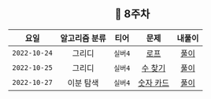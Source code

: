 <div align="center">
  
  ## 📅 8주차

| 요일 | 알고리즘 분류 | 티어  | 문제| 내풀이 |
| :---: | :---: | :---: | :---: | :---:|
|`2022-10-24`| 그리디 | `실버4` | [로프](https://www.acmicpc.net/problem/2217) | [풀이](https://github.com/jangwon3828/Algorithm_Competition-Study/blob/woohyeon/8%EC%A3%BC%EC%B0%A8/8%EC%A3%BC%EC%B0%A8_%EC%9A%B0%ED%98%84/%EB%A1%9C%ED%94%84.java) |
|`2022-10-25`| 그리디 | `실버4` | [수 찾기](https://www.acmicpc.net/problem/1920) | [풀이](https://github.com/jangwon3828/Algorithm_Competition-Study/blob/woohyeon/8%EC%A3%BC%EC%B0%A8/8%EC%A3%BC%EC%B0%A8_%EC%9A%B0%ED%98%84/%EC%88%98%20%EC%B0%BE%EA%B8%B0.java) |
|`2022-10-27`| 이분 탐색 | `실버4` | [숫자 카드](https://www.acmicpc.net/problem/10816) | [풀이](https://github.com/jangwon3828/Algorithm_Competition-Study/blob/woohyeon/8%EC%A3%BC%EC%B0%A8/8%EC%A3%BC%EC%B0%A8_%EC%9A%B0%ED%98%84/%EC%88%AB%EC%9E%90%20%EC%B9%B4%EB%93%9C2.java) |
</div>
